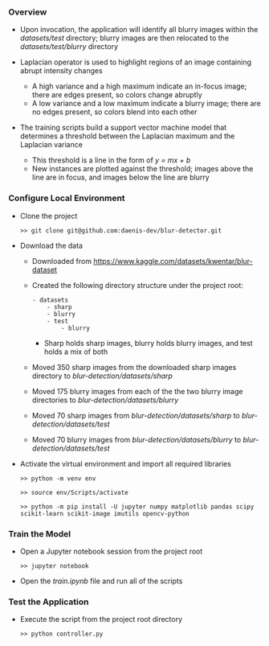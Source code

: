 ### Overview

- Upon invocation, the application will identify all blurry images within the *datasets/test* directory; blurry images are then relocated to the *datasets/test/blurry* directory

- Laplacian operator is used to highlight regions of an image containing abrupt intensity changes
  - A high variance and a high maximum indicate an in-focus image; there are edges present, so colors change abruptly
  - A low variance and a low maximum indicate a blurry image; there are no edges present, so colors blend into each other
- The training scripts build a support vector machine model that determines a threshold between the Laplacian maximum and the Laplacian variance
  - This threshold is a line in the form of *y = mx + b*
  - New instances are plotted against the threshold; images above the line are in focus, and images below the line are blurry



### Configure Local Environment

- Clone the project

  ```
  >> git clone git@github.com:daenis-dev/blur-detector.git
  ```

- Download the data

  - Downloaded from https://www.kaggle.com/datasets/kwentar/blur-dataset

  - Created the following directory structure under the project root:

    ```
    - datasets
    	- sharp
    	- blurry
    	- test
    		- blurry
    ```

    - Sharp holds sharp images, blurry holds blurry images, and test holds a mix of both

  - Moved 350 sharp images from the downloaded sharp images directory to *blur-detection/datasets/sharp*

  - Moved 175 blurry images from each of the the two blurry image directories to *blur-detection/datasets/blurry*

  - Moved 70 sharp images from *blur-detection/datasets/sharp* to *blur-detection/datasets/test*

  - Moved 70 blurry images from *blur-detection/datasets/blurry* to *blur-detection/datasets/test* 

- Activate the virtual environment and import all required libraries

  ```
  >> python -m venv env
  
  >> source env/Scripts/activate
  
  >> python -m pip install -U jupyter numpy matplotlib pandas scipy scikit-learn scikit-image imutils opencv-python
  ```



### Train the Model

- Open a Jupyter notebook session from the project root

  ```
  >> jupyter notebook
  ```

- Open the *train.ipynb* file and run all of the scripts



### Test the Application

- Execute the script from the project root directory

  ```
  >> python controller.py
  ```